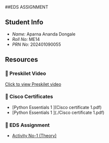 ##EDS ASSIGNMENT

## Student Info
- *Name:* Aparna Ananda Dongale
- *Roll No:* ME14  
- *PRN No:* 202401090055  

## Resources

### 🎥 Preskilet Video
[Click to view Preskilet video](https://preskilet.com/67f29e6fc7c642001d824019)

### 📄 Cisco Certificates
- [Python Essentials 1 ](Cisco certificate 1.pdf)
- [Python Essentials 1 ](./Cisco certificate 1.pdf)

### 📝 EDS Assignment
- [Activity No-1 (Theory)](./EDS_THEORY_ACTIVITY_NO-1.pdf)
